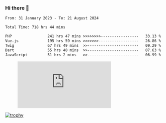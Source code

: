 ### Hi there 👋
<!--START_SECTION:waka-->

```txt
From: 31 January 2023 - To: 21 August 2024

Total Time: 718 hrs 44 mins

PHP                241 hrs 47 mins >>>>>>>>-----------------   33.13 %
Vue.js             195 hrs 59 mins >>>>>>>------------------   26.86 %
Twig               67 hrs 49 mins  >>-----------------------   09.29 %
Dart               55 hrs 40 mins  >>-----------------------   07.63 %
JavaScript         51 hrs 2 mins   >>-----------------------   06.99 %
```

<!--END_SECTION:waka-->
<!-- 
- 🔭 I’m currently working on ...
- 🌱 I’m currently learning ...
- 👯 I’m looking to collaborate on ...
- 🤔 I’m looking for help with ...
- 💬 Ask me about ...
- 📫 How to reach me: ...
- 😄 Pronouns: ...
- ⚡ Fun fact: ... -->


<figure><embed src="https://wakatime.com/share/@jakihanif/43c5af78-a69f-4ced-8cfc-b0822aa9be8f.svg"></embed></figure>

[![trophy](https://github-profile-trophy.vercel.app/?username=jakihanif23&rank=-A,-A)](https://github.com/jakihanif23)
